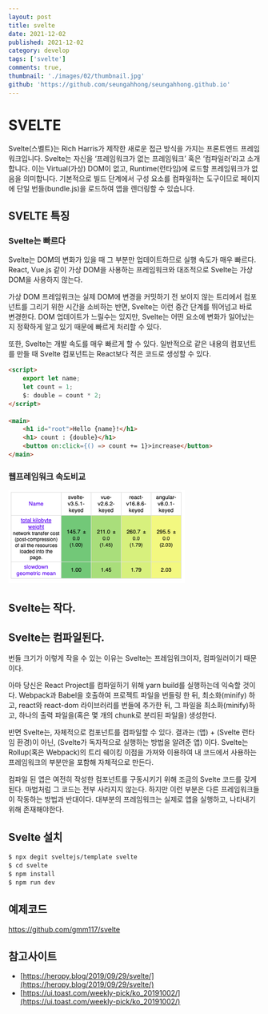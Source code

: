 ```yaml
---
layout: post
title: svelte
date: 2021-12-02
published: 2021-12-02
category: develop
tags: ['svelte']
comments: true,
thumbnail: './images/02/thumbnail.jpg'
github: 'https://github.com/seungahhong/seungahhong.github.io'
---
```


# SVELTE

Svelte(스벨트)는 Rich Harris가 제작한 새로운 접근 방식을 가지는 프론트엔드 프레임워크입니다.
Svelte는 자신을 ‘프레임워크가 없는 프레임워크’ 혹은 ‘컴파일러’라고 소개합니다.
이는 Virtual(가상) DOM이 없고, Runtime(런타임)에 로드할 프레임워크가 없음을 의미합니다.
기본적으로 빌드 단계에서 구성 요소를 컴파일하는 도구이므로 페이지에 단일 번들(bundle.js)을 로드하여 앱을 렌더링할 수 있습니다.

## SVELTE 특징

### Svelte는 빠르다

Svelte는 DOM의 변화가 있을 때 그 부분만 업데이트하므로 실행 속도가 매우 빠르다. React, Vue.js 같이 가상 DOM을 사용하는 프레임워크와 대조적으로 Svelte는 가상 DOM을 사용하지 않는다.

가상 DOM 프레임워크는 실제 DOM에 변경을 커밋하기 전 보이지 않는 트리에서 컴포넌트를 그리기 위한 시간을 소비하는 반면, Svelte는 이런 중간 단계를 뛰어넘고 바로 변경한다. DOM 업데이트가 느릴수는 있지만, Svelte는 어떤 요소에 변화가 일어났는지 정확하게 알고 있기 때문에 빠르게 처리할 수 있다.

또한, Svelte는 개발 속도를 매우 빠르게 할 수 있다. 일반적으로 같은 내용의 컴포넌트를 만들 때 Svelte 컴포넌트는 React보다 적은 코드로 생성할 수 있다.

```html
<script>
	export let name;
	let count = 1;
	$: double = count * 2;
</script>

<main>
	<h1 id="root">Hello {name}!</h1>
	<h1> count : {double}</h1>
	<button on:click={() => count += 1}>increase</button>
</main>
```

### 웹프레임워크 속도비교

![svelte](./images/02/svelte.png)

## Svelte는 작다.

## Svelte는 컴파일된다.

번들 크기가 이렇게 작을 수 있는 이유는 Svelte는 프레임워크이자, 컴파일러이기 때문이다.

아마 당신은 React Project를 컴파일하기 위해 yarn build를 실행하는데 익숙할 것이다. Webpack과 Babel을 호출하여 프로젝트 파일을 번들링 한 뒤, 최소화(minify) 하고, react와 react-dom 라이브러리를 번들에 추가한 뒤, 그 파일을 최소화(minify)하고, 하나의 출력 파일을(혹은 몇 개의 chunk로 분리된 파일을) 생성한다.

반면 Svelte는, 자체적으로 컴포넌트를 컴파일할 수 있다. 결과는 (앱) + (Svelte 런타임 환경)이 아닌, (Svelte가 독자적으로 실행하는 방법을 알려준 앱) 이다. Svelte는 Rollup(혹은 Webpack)의 트리 쉐이킹 이점을 가져와 이용하여 내 코드에서 사용하는 프레임워크의 부분만을 포함해 자체적으로 만든다.

컴파일 된 앱은 여전히 작성한 컴포넌트를 구동시키기 위해 조금의 Svelte 코드를 갖게 된다. 마법처럼 그 코드는 전부 사라지지 않는다. 하지만 이런 부분은 다른 프레임워크들이 작동하는 방법과 반대이다. 대부분의 프레임워크는 실제로 앱을 실행하고, 나타내기 위해 존재해야한다.

## Svelte 설치

```bash
$ npx degit sveltejs/template svelte
$ cd svelte
$ npm install
$ npm run dev
```

## 예제코드

<a href="https://github.com/gmm117/svelte" target="_blank" style="font-size=30px; color: #4dabf7; text-decoration:underline;">https://github.com/gmm117/svelte</a>

## 참고사이트

- [https://heropy.blog/2019/09/29/svelte/](https://heropy.blog/2019/09/29/svelte/)
- [https://ui.toast.com/weekly-pick/ko_20191002/](https://ui.toast.com/weekly-pick/ko_20191002/)

